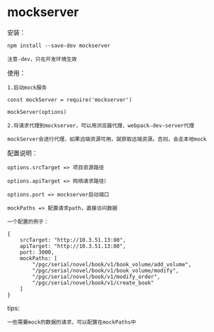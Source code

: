 # mockserver

安装：

    npm install --save-dev mockserver
    
    注意-dev，只在开发环境生效
    
使用：

    1.启动mock服务
    
    const mockServer = require('mockserver')
    
    mockServer(options)
    
    2.将请求代理到mockserver，可以用浏览器代理，webpack-dev-server代理
    
    mockServer会进行代理，如果远端资源可用，就获取远端资源。否则，会走本地mock
    
配置说明：

    options.srcTarget => 项目资源路径
    
    options.apiTarget => 网络请求路径）
    
    options.port => mockserver启动端口
    
    mockPaths => 配置请求path，直接访问数据
    
    一个配置的例子：
    
    {
        srcTarget: "http://10.3.51.13:80",
        apiTarget: "http://10.3.51.13:80",
        port: 3000,
        mockPaths: [
            "/pgc/serial/novel/book/v1/book_volume/add_volume",
            "/pgc/serial/novel/book/v1/book_volume/modify",
            "/pgc/serial/novel/book/v1/modify_order",
            "/pgc/serial/novel/book/v1/create_book"
        ]
    }
    
tips:

    一些需要mock的数据的请求，可以配置在mockPaths中
